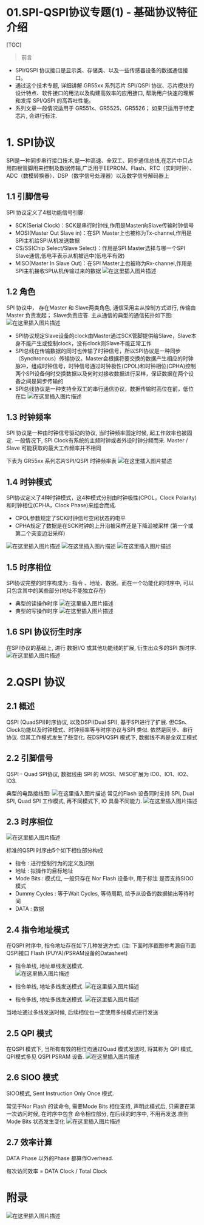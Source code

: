 # 01.SPI-QSPI协议专题(1) - 基础协议特征介绍

[TOC]

> 前言

- SPI/QSPI 协议接口是显示类、存储类、以及一些传感器设备的数据通信接口。 
- 通过这个技术专题, 详细讲解 GR55xx 系列芯片 SPI/QSPI 协议、芯片模块的设计特点、软件接口的用法以及构建高效率的应用接口, 帮助用户快速的理解和发挥 SPI/QSPI 的高吞吐性能。
- 系列文章一般情况适用于 GR551x、GR5525、GR5526； 如果只适用于特定芯片, 会进行标注. 

# 1. SPI协议

SPI是一种同步串行接口技术,是一种高速、全双工、同步通信总线,在芯片中只占用四根管脚用来控制及数据传输,广泛用于EEPROM、Flash、RTC（实时时钟）、ADC（数模转换器）、DSP（数字信号处理器）以及数字信号解码器上
	
## 1.1 引脚信号

SPI 协议定义了4根功能信号引脚:
	
- SCK(Serial Clock)：SCK是串行时钟线,作用是Master向Slave传输时钟信号
- MOSI(Master Out Slave in)：在SPI Master上也被称为Tx-channel,作用是SPI主机给SPI从机发送数据
- CS/SS(Chip Select/Slave Select)：作用是SPI Master选择与哪一个SPI Slave通信,低电平表示从机被选中(低电平有效)
- MISO(Master In Slave Out)：在SPI Master上也被称为Rx-channel,作用是SPI主机接收SPI从机传输过来的数据
![在这里插入图片描述](https://img-blog.csdnimg.cn/e37d97570f0549ba8381eac2339e972f.png)

## 1.2 角色

SPI 协议中， 存在Master 和 Slave两类角色, 通信采用主从控制方式进行, 传输由Master 负责发起； Slave负责应答. 主从通信的典型的通信拓扑如下图:
![在这里插入图片描述](https://img-blog.csdnimg.cn/bfb3b5d0532b4100af5d355ace484fc1.png)

- SPI协议规定Slave设备的clock由Master通过SCK管脚提供给Slave，Slave本身不能产生或控制clock，没有clock则Slave不能正常工作
- SPI总线在传输数据的同时也传输了时钟信号，所以SPI协议是一种同步（Synchronous）传输协议。Master会根据将要交换的数据产生相应的时钟脉冲，组成时钟信号，时钟信号通过时钟极性(CPOL)和时钟相位(CPHA)控制两个SPI设备何时交换数据以及何时对接收数据进行采样，保证数据在两个设备之间是同步传输的
- SPI总线协议是一种支持全双工的串行通信协议，数据传输时高位在前，低位在后
![在这里插入图片描述](https://img-blog.csdnimg.cn/3e861a7f190c49849b0239fbf9b43dce.png)

## 1.3 时钟频率

SPI 协议是一种由时钟信号驱动的协议, 当时钟频率固定时候, 起工作效率也被固定. 一般情况下, SPI Clock有系统的主频时钟或者外设时钟分频而来. Master / Slave 可能获取的最大工作频率并不相同

下表为 GR55xx 系列芯片SPI/QSPI 时钟频率表
![在这里插入图片描述](https://img-blog.csdnimg.cn/ce10ad7e5fa04751bbc2146053e685c8.png)

## 1.4 时钟模式

SPI协议定义了4种时钟模式，这4种模式分别由时钟极性(CPOL，Clock Polarity)和时钟相位(CPHA，Clock Phase)来组合而成.

- CPOL参数规定了SCK时钟信号空闲状态的电平
- CPHA规定了数据是在SCK时钟的上升沿被采样还是下降沿被采样 (第一个或第二个突变边沿采样)

![在这里插入图片描述](https://img-blog.csdnimg.cn/a3ac8db7ff0642d9a232c3548cbdd33b.png)
![在这里插入图片描述](https://img-blog.csdnimg.cn/189d99c6d23a488fb5eb23b74a2e9abd.png)
![在这里插入图片描述](https://img-blog.csdnimg.cn/0d7580f688824da0bbd48e5ffbe8f42d.png)

## 1.5 时序相位

SPI协议完整的时序构成为 : 指令 、地址、数据。而在一个功能化的时序中, 可以只包含其中的某些部分(地址不能独立存在)

- 典型的读操作时序
![在这里插入图片描述](https://img-blog.csdnimg.cn/6d47a998a5304049baf3cd5075e0515b.png)
- 典型的写操作时序
![在这里插入图片描述](https://img-blog.csdnimg.cn/cfd5288db09444a4b9d2357cd17aa12f.png)

## 1.6 SPI 协议衍生时序

在SPI协议的基础上, 进行 数据I/O 或其他功能线的扩展, 衍生出众多的SPI 族时序.
![在这里插入图片描述](https://img-blog.csdnimg.cn/95125dfa0da94729b18ab55a0ed1c901.png)

# 2.QSPI 协议

## 2.1 概述

QSPI (QuadSPI)时序协议, 以及DSPI(Dual SPI), 基于SPI进行了扩展. 但CSn、Clock功能以及时钟模式、时钟频率等与时序协议与SPI 类似. 依然是同步、串行协议. 但其工作模式发生了些变化.   在DSPI/QSPI 模式下, 数据线不再是全双工模式

## 2.2 引脚信号

QSPI  -  Quad SPI协议, 数据线由 SPI 的 MOSI、MISO扩展为 IO0、IO1、IO2、IO3.  

典型的电路接线图:
![在这里插入图片描述](https://img-blog.csdnimg.cn/967a6367f5804f13abe3c420ff65337a.png)
常见的Flash 设备同时支持 SPI, Dual SPI, Quad SPI 工作模式, 再不同模式下, IO 具备不同能力. 
![在这里插入图片描述](https://img-blog.csdnimg.cn/2e07e4f34855451ab5d20bb099f4363a.png)

## 2.3 时序相位
![在这里插入图片描述](https://img-blog.csdnimg.cn/2ab29e59e4c34e5bb348a6a49e106468.png)

标准的QSPI 时序由5个如下相位部分构成

- 指令 : 进行控制行为的定义及识别
- 地址 : 拟操作的目标地址
- Mode Bits : 模式位, 一般只存在 Nor Flash 设备中, 用于标注 是否支持SIOO 模式 
- Dummy Cycles : 等于Wait Cycles, 等待周期, 给予从设备的数据输出等待时间
- DATA : 数据

## 2.4 指令地址模式

在QSPI 时序中, 指令地址存在如下几种发送方式:
(注: 下面时序截图参考源自市面QSPI接口 Flash (PUYA)/PSRAM设备的Datasheet)

- 指令单线, 地址单线发送模式.  
![在这里插入图片描述](https://img-blog.csdnimg.cn/b9ce9b304ba34b62bfa2b84f3962fae1.png)

- 指令单线, 地址多线发送模式.
![在这里插入图片描述](https://img-blog.csdnimg.cn/2e20185695b54563add6e02e06301948.png)

- 指令多线, 地址多线发送模式.
![在这里插入图片描述](https://img-blog.csdnimg.cn/4099222c8e6b4fa69c9137efb3acdcbe.png)

当地址通过多线发送时候, 后续相位也一定使用多线模式进行发送


## 2.5 QPI 模式

在QSPI 模式下, 当所有有效的相位均通过Quad 模式发送时, 将其称为 QPI 模式, QPI模式多见 QSPI PSRAM 设备.
![在这里插入图片描述](https://img-blog.csdnimg.cn/740c888c44b54048b7b8e22851bbc7a1.png)

## 2.6 SIOO 模式

SIOO模式, Sent Instruction Only Once 模式.

常见于Nor Flash 的读命令, 需要Mode Bits 相位支持, 声明此模式后, 只需要在第一次访问时候, 在时序中包含 命令相位部分, 在后续的时序中, 不用再发送.直到 Mode Bits 状态发生变化
![在这里插入图片描述](https://img-blog.csdnimg.cn/bbe51a46aeea45e4bddbaa841bb8c9ee.png)

## 2.7 效率计算

DATA Phase 以外的Phase 都算作Overhead. 

每次访问效率 = DATA Clock / Total Clock


# 附录
![在这里插入图片描述](https://img-blog.csdnimg.cn/16e854a43b8543ef93668f1a970b09b9.png)

